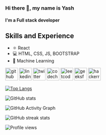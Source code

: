 ### Hi there 👋, my name is Yash
#### I'm a Full stack developer

## Skills and Experience
* ⚛ React
* 💻 HTML, CSS, JS, BOOTSTRAP
* 🤖 Machine Learning



[<img src='https://cdn.jsdelivr.net/npm/simple-icons@3.0.1/icons/github.svg' alt='github' height='40'>](https://github.com/11yashpratapsingh)  [<img src='https://cdn.jsdelivr.net/npm/simple-icons@3.0.1/icons/linkedin.svg' alt='linkedin' height='40'>](https://www.linkedin.com/in/https://www.linkedin.com/in/yash-pratap-singh-634936182//)  [<img src='https://cdn.jsdelivr.net/npm/simple-icons@3.0.1/icons/twitter.svg' alt='twitter' height='40'>](https://twitter.com/@yashu_shubhu)  [<img src='https://cdn.jsdelivr.net/npm/simple-icons@3.0.1/icons/codechef.svg' alt='codechef' height='40'>](https://www.codechef.com/users/yashpratap11)  [<img src='https://cdn.jsdelivr.net/npm/simple-icons@3.0.1/icons/leetcode.svg' alt='leetcode' height='40'>](https://leetcode.com/yashpratapsingh11/)  [<img src='https://cdn.jsdelivr.net/npm/simple-icons@3.0.1/icons/geeksforgeeks.svg' alt='geeksforgeeks' height='40'>](https://auth.geeksforgeeks.org/user/yashpratap11/practice)  [<img src='https://cdn.jsdelivr.net/npm/simple-icons@3.0.1/icons/hackerrank.svg' alt='hackerrank' height='40'>](https://www.hackerrank.com/yashpratap11)  

[![Top Langs](https://github-readme-stats.vercel.app/api/top-langs/?username=11yashpratapsingh)](https://github.com/anuraghazra/github-readme-stats)

![GitHub stats](https://github-readme-stats.vercel.app/api?username=11yashpratapsingh&show_icons=true)  

![GitHub Activity Graph](https://activity-graph.herokuapp.com/graph?username=11yashpratapsingh)  

![GitHub streak stats](https://github-readme-streak-stats.herokuapp.com/?user=11yashpratapsingh)  

![Profile views](https://gpvc.arturio.dev/11yashpratapsingh)  
